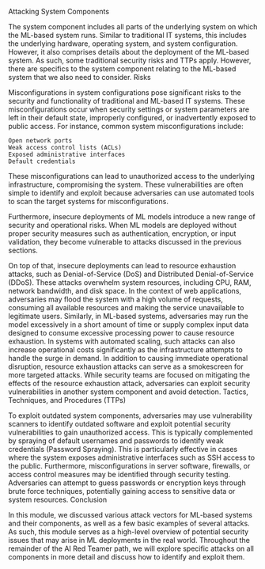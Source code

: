 Attacking System Components

The system component includes all parts of the underlying system on which the ML-based system runs. Similar to traditional IT systems, this includes the underlying hardware, operating system, and system configuration. However, it also comprises details about the deployment of the ML-based system. As such, some traditional security risks and TTPs apply. However, there are specifics to the system component relating to the ML-based system that we also need to consider.
Risks

Misconfigurations in system configurations pose significant risks to the security and functionality of traditional and ML-based IT systems. These misconfigurations occur when security settings or system parameters are left in their default state, improperly configured, or inadvertently exposed to public access. For instance, common system misconfigurations include:

    Open network ports
    Weak access control lists (ACLs)
    Exposed administrative interfaces
    Default credentials

These misconfigurations can lead to unauthorized access to the underlying infrastructure, compromising the system. These vulnerabilities are often simple to identify and exploit because adversaries can use automated tools to scan the target systems for misconfigurations.

Furthermore, insecure deployments of ML models introduce a new range of security and operational risks. When ML models are deployed without proper security measures such as authentication, encryption, or input validation, they become vulnerable to attacks discussed in the previous sections.

On top of that, insecure deployments can lead to resource exhaustion attacks, such as Denial-of-Service (DoS) and Distributed Denial-of-Service (DDoS). These attacks overwhelm system resources, including CPU, RAM, network bandwidth, and disk space. In the context of web applications, adversaries may flood the system with a high volume of requests, consuming all available resources and making the service unavailable to legitimate users. Similarly, in ML-based systems, adversaries may run the model excessively in a short amount of time or supply complex input data designed to consume excessive processing power to cause resource exhaustion. In systems with automated scaling, such attacks can also increase operational costs significantly as the infrastructure attempts to handle the surge in demand. In addition to causing immediate operational disruption, resource exhaustion attacks can serve as a smokescreen for more targeted attacks. While security teams are focused on mitigating the effects of the resource exhaustion attack, adversaries can exploit security vulnerabilities in another system component and avoid detection.
Tactics, Techniques, and Procedures (TTPs)

To exploit outdated system components, adversaries may use vulnerability scanners to identify outdated software and exploit potential security vulnerabilities to gain unauthorized access. This is typically complemented by spraying of default usernames and passwords to identify weak credentials (Password Spraying). This is particularly effective in cases where the system exposes administrative interfaces such as SSH access to the public. Furthermore, misconfigurations in server software, firewalls, or access control measures may be identified through security testing. Adversaries can attempt to guess passwords or encryption keys through brute force techniques, potentially gaining access to sensitive data or system resources.
Conclusion

In this module, we discussed various attack vectors for ML-based systems and their components, as well as a few basic examples of several attacks. As such, this module serves as a high-level overview of potential security issues that may arise in ML deployments in the real world. Throughout the remainder of the AI Red Teamer path, we will explore specific attacks on all components in more detail and discuss how to identify and exploit them.
